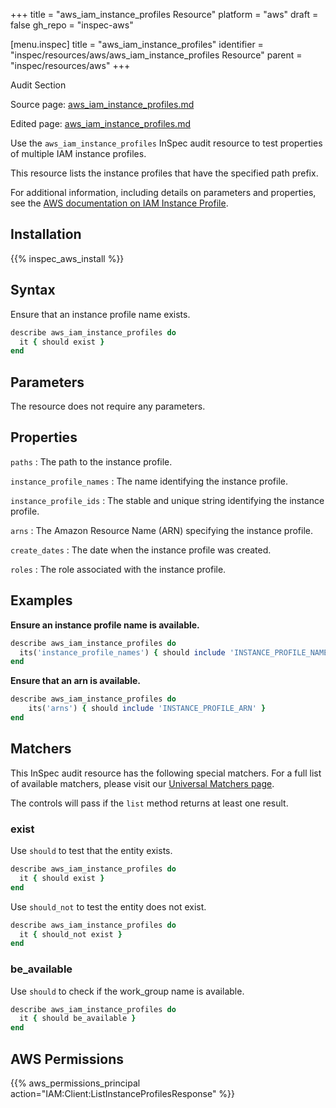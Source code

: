 +++
title = "aws_iam_instance_profiles Resource"
platform = "aws"
draft = false
gh_repo = "inspec-aws"

[menu.inspec]
title = "aws_iam_instance_profiles"
identifier = "inspec/resources/aws/aws_iam_instance_profiles Resource"
parent = "inspec/resources/aws"
+++

<div class="admonition-note">
<p class="admonition-note-title">Audit Section</p>
<div class="admonition-note-text">
<p>Source page: <a href="https://github.com/inspec/inspec-aws/blob/main/docs/resources/aws_iam_instance_profiles.md">aws_iam_instance_profiles.md</a></p>
<p>Edited page: <a href="https://github.com/ianmadd/inspec-aws/blob/im/hugo/docs-chef-io/content/inspec/resources/aws_iam_instance_profiles.md">aws_iam_instance_profiles.md</a></p>
</div>
</div>



Use the `aws_iam_instance_profiles` InSpec audit resource to test properties of multiple IAM instance profiles.

This resource lists the instance profiles that have the specified path prefix.

For additional information, including details on parameters and properties, see the [AWS documentation on IAM Instance Profile](https://docs.aws.amazon.com/AWSCloudFormation/latest/UserGuide/aws-resource-iam-instanceprofile.html).

## Installation

{{% inspec_aws_install %}}

## Syntax

Ensure that an instance profile name exists.

```ruby
describe aws_iam_instance_profiles do
  it { should exist }
end
```

## Parameters

The resource does not require any parameters.

## Properties

`paths`
: The path to the instance profile.

`instance_profile_names`
: The name identifying the instance profile.

`instance_profile_ids`
: The stable and unique string identifying the instance profile.

`arns`
: The Amazon Resource Name (ARN) specifying the instance profile.

`create_dates`
: The date when the instance profile was created.

`roles`
: The role associated with the instance profile.

## Examples

**Ensure an instance profile name is available.**

```ruby
describe aws_iam_instance_profiles do
  its('instance_profile_names') { should include 'INSTANCE_PROFILE_NAME' }
end
```

**Ensure that an arn is available.**

```ruby
describe aws_iam_instance_profiles do
    its('arns') { should include 'INSTANCE_PROFILE_ARN' }
end
```

## Matchers

This InSpec audit resource has the following special matchers. For a full list of available matchers, please visit our [Universal Matchers page](https://www.inspec.io/docs/reference/matchers/).

The controls will pass if the `list` method returns at least one result.

### exist

Use `should` to test that the entity exists.

```ruby
describe aws_iam_instance_profiles do
  it { should exist }
end
```

Use `should_not` to test the entity does not exist.

```ruby
describe aws_iam_instance_profiles do
  it { should_not exist }
end
```

### be_available

Use `should` to check if the work_group name is available.

```ruby
describe aws_iam_instance_profiles do
  it { should be_available }
end
```

## AWS Permissions

{{% aws_permissions_principal action="IAM:Client:ListInstanceProfilesResponse" %}}
